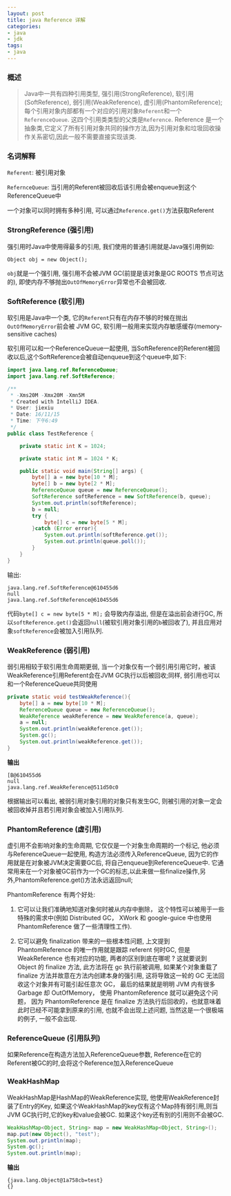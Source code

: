 ```yaml
---
layout: post
title: java Reference 详解
categories:
- java
- jdk
tags:
- java
---
```


### 概述

> Java中一共有四种引用类型, 强引用(StrongReference), 软引用(SoftReference), 弱引用(WeakReference), 虚引用(PhantomReference); 每个引用对象内部都有一个对应的引用对象`Referent`和一个`ReferenceQueue`. 这四个引用类类型的父类是`Reference`. Reference 是一个抽象类,它定义了所有引用对象共同的操作方法,因为引用对象和垃圾回收操作关系密切,因此一般不需要直接实现该类.

<!-- more -->

### 名词解释

`Referent`: 被引用对象

`RefernceQueue`: 当引用的Referent被回收后该引用会被enqueue到这个ReferenceQueue中

一个对象可以同时拥有多种引用, 可以通过`Reference.get()`方法获取Referent

### StrongReference (强引用)

强引用时Java中使用得最多的引用, 我们使用的普通引用就是Java强引用例如:

    Object obj = new Object();

`obj`就是一个强引用, 强引用不会被JVM GC(前提是该对象是GC ROOTS 节点可达的), 即使内存不够抛出`OutOfMemoryError`异常也不会被回收.

### SoftReference (软引用)

软引用是Java中一个类, 它的`Referent`只有在内存不够的时候在抛出`OutOfMemoryError`前会被 JVM GC, 软引用一般用来实现内存敏感缓存(memory-sensitive caches)

软引用可以和一个ReferenceQueue一起使用, 当SoftReference的Referent被回收以后,这个SoftReference会被自动enqueue到这个queue中,如下: 

```java
import java.lang.ref.ReferenceQueue;
import java.lang.ref.SoftReference;

/**
 * -Xms20M -Xmx20M -Xmn5M
 * Created with IntelliJ IDEA.
 * User: jiexiu
 * Date: 16/11/15
 * Time: 下午6:49
 */
public class TestReference {

    private static int K = 1024;

    private static int M = 1024 * K;

    public static void main(String[] args) {
        byte[] a = new byte[10 * M];
        byte[] b = new byte[2 * M];
        ReferenceQueue queue = new ReferenceQueue();
        SoftReference softReference = new SoftReference(b, queue);
        System.out.println(softReference);
        b = null;
        try {
            byte[] c = new byte[5 * M];
        }catch (Error error){
            System.out.println(softReference.get());
            System.out.println(queue.poll());
        }
    }
}
```   

输出:

    java.lang.ref.SoftReference@610455d6
    null
    java.lang.ref.SoftReference@610455d6
 
代码`byte[] c = new byte[5 * M];` 会导致内存溢出, 但是在溢出前会进行GC, 所以`softReference.get()`会返回`null`(被软引用对象引用的`b`被回收了), 并且应用对象`softReference`会被加入引用队列.
 
### WeakReference (弱引用)

弱引用相较于软引用生命周期更弱, 当一个对象仅有一个弱引用引用它时，被该WeakReference引用Referent会在JVM GC执行以后被回收;同样, 弱引用也可以和一个ReferenceQueue共同使用

```java
private static void testWeakReference(){
    byte[] a = new byte[10 * M];
    ReferenceQueue queue = new ReferenceQueue();
    WeakReference weakReference = new WeakReference(a, queue);
    a = null;
    System.out.println(weakReference.get());
    System.gc();
    System.out.println(weakReference.get());
}
```

**输出**

    [B@610455d6
    null
    java.lang.ref.WeakReference@511d50c0
   
根据输出可以看出, 被弱引用对象引用的对象只有发生GC, 则被引用的对象一定会被回收掉并且若引用对象会被加入引用队列.
 
### PhantomReference (虚引用)

虚引用不会影响对象的生命周期, 它仅仅是一个对象生命周期的一个标记, 他必须与ReferenceQueue一起使用, 构造方法必须传入ReferenceQueue, 因为它的作用就是在对象被JVM决定需要GC后, 将自己enqueue到ReferenceQueue中. 它通常用来在一个对象被GC前作为一个GC的标志,以此来做一些finalize操作,另外,PhantomReference.get()方法永远返回null;

PhantomReference  有两个好处:

1. 它可以让我们准确地知道对象何时被从内存中删除， 这个特性可以被用于一些特殊的需求中(例如 Distributed GC，  XWork 和 google-guice 中也使用 PhantomReference 做了一些清理性工作).  

2. 它可以避免 finalization 带来的一些根本性问题, 上文提到 PhantomReference 的唯一作用就是跟踪 referent 何时GC,  但是 WeakReference 也有对应的功能, 两者的区别到底在哪呢 ? 这就要说到 Object 的 finalize 方法, 此方法将在 gc 执行前被调用, 如果某个对象重载了 finalize 方法并故意在方法内创建本身的强引用,  这将导致这一轮的 GC 无法回收这个对象并有可能引起任意次 GC， 最后的结果就是明明 JVM 内有很多 Garbage 却 OutOfMemory， 使用 PhantomReference 就可以避免这个问题， 因为 PhantomReference 是在 finalize 方法执行后回收的，也就意味着此时已经不可能拿到原来的引用,  也就不会出现上述问题,  当然这是一个很极端的例子, 一般不会出现.  

### ReferenceQueue (引用队列)

如果Reference在构造方法加入ReferenceQueue参数, Reference在它的Referent被GC的时,会将这个Reference加入ReferenceQueue

### WeakHashMap

WeakHashMap是HashMap的WeakReference实现, 他使用WeakReference封装了Entry的Key,  如果这个WeakHashMap的key仅有这个Map持有弱引用,则当JVM GC执行时,它的key和value会被GC. 如果这个key还有别的引用则不会被GC.

```java
WeakHashMap<Object, String> map = new WeakHashMap<Object, String>();
map.put(new Object(), "test");
System.out.println(map);
System.gc();
System.out.println(map);
```

**输出**

    {java.lang.Object@1a758cb=test}
    {}
